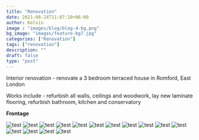 ```yaml
---
title: "Renovation"
date: 2021-08-24T11:07:10+06:00
author: Kelvin
image : "images/blog/blog-4-bg.png"
bg_image: "images/feature-bg7.jpg"
categories: ["Renovation"]
tags: ["renovation"]
description: ""
draft: false
type: "post"
---
```


Interior renovation  - renovate a 3 bedroom terraced house in Romford, East London

Works include  - refurbish all walls, ceilings and woodwork, lay new laminate flooring, refurbish bathroom, kitchen and conservatory


**Frontage**

![test](/images/blog/blog-4%20(1).jpg)
![test](/images/blog/blog-4%20(2).jpg)
![test](/images/blog/blog-4%20(3).jpg)
![test](/images/blog/blog-4%20(4).jpg)
![test](/images/blog/blog-4%20(5).jpg)
![test](/images/blog/blog-4%20(6).jpg)
![test](/images/blog/blog-4%20(7).jpg)
![test](/images/blog/blog-4%20(8).jpg)
![test](/images/blog/blog-4%20(9).jpg)
![test](/images/blog/blog-4%20(10).jpg)
![test](/images/blog/blog-4%20(11).jpg)
![test](/images/blog/blog-4%20(12).jpg)
![test](/images/blog/blog-4%20(13).jpg)
![test](/images/blog/blog-4%20(14).jpg)
![test](/images/blog/blog-4%20(15).jpg)